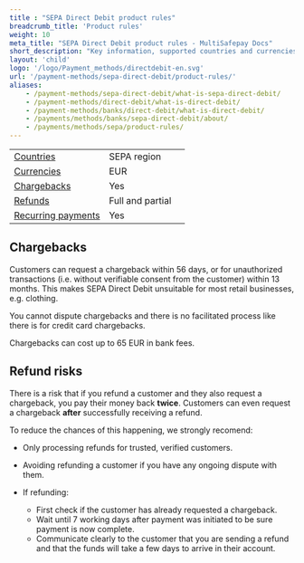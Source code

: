 ```yaml
---
title : "SEPA Direct Debit product rules"
breadcrumb_title: 'Product rules'
weight: 10
meta_title: "SEPA Direct Debit product rules - MultiSafepay Docs"
short_description: "Key information, supported countries and currencies, product rules"
layout: 'child'
logo: '/logo/Payment_methods/directdebit-en.svg'
url: '/payment-methods/sepa-direct-debit/product-rules/'
aliases: 
    - /payment-methods/sepa-direct-debit/what-is-sepa-direct-debit/
    - /payment-methods/direct-debit/what-is-direct-debit/
    - /payment-methods/banks/direct-debit/what-is-direct-debit/
    - /payments/methods/banks/sepa-direct-debit/about/
    - /payments/methods/sepa/product-rules/
---
```


|   |   |   |
|---|---|---|
| [Countries](https://www.europeanpaymentscouncil.eu/sites/default/files/kb/file/2020-01/EPC409-09%20EPC%20List%20of%20SEPA%20Scheme%20Countries%20v2.6%20-%20January%202020.pdf)  | SEPA region  | 
| [Currencies](/faq/general/supported-currencies)  | EUR | 
| [Chargebacks](/payments/chargebacks/about/)  | Yes  | 
| [Refunds](/payments/refunds/) | Full and partial |
| [Recurring payments](/payments/features/recurring-payments/) | Yes |

## Chargebacks

Customers can request a chargeback within 56 days, or for unauthorized transactions (i.e. without verifiable consent from the customer) within 13 months. This makes SEPA Direct Debit unsuitable for most retail businesses, e.g. clothing.

You cannot dispute chargebacks and there is no facilitated process like there is for credit card chargebacks. 

Chargebacks can cost up to 65 EUR in bank fees. 

## Refund risks

There is a risk that if you refund a customer and they also request a chargeback, you pay their money back **twice**. Customers can even request a chargeback **after** successfully receiving a refund. 

To reduce the chances of this happening, we strongly recomend:  

- Only processing refunds for trusted, verified customers.

- Avoiding refunding a customer if you have any ongoing dispute with them.

- If refunding:

    - First check if the customer has already requested a chargeback.
    - Wait until 7 working days after payment was initiated to be sure payment is now complete. 
    - Communicate clearly to the customer that you are sending a refund and that the funds will take a few days to arrive in their account.



 